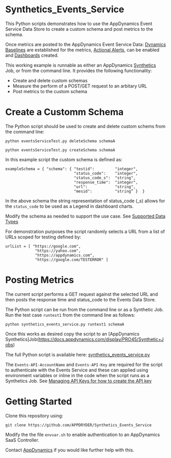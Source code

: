 # Synthetics_Events_Service

This Python scripts demonstrates how to use the AppDynamics Event Service Data Store to create a custom schema and post metrics to the schema.

Once metrics are posted to the AppDynamics Event Service Data: [Dynamics Baselines](https://docs.appdynamics.com/display/PRO45/Dynamic+Baselines) are established for the metrics, [Actional Alerts](https://docs.appdynamics.com/display/PRO45/Alert+and+Respond), can be enabled and [Dashboards](https://docs.appdynamics.com/display/PRO45/Dashboards+and+Reports) created.

This working example is runnable as either an AppDynamics [Synthetics](https://docs.appdynamics.com/display/PRO45/Browser+Synthetic+Monitoring) Job, or from the command line. It provides the following functionality:
* Create and delete custom schemas
* Measure the perform of a POST/GET request to an arbitary URL
* Post metrics to the custom schema

# Create a Customm Schema

The Python script should be used to create and delete custom schems from the command line:

```python eventsServiceTest.py deleteSchema schemaA```

```python eventsServiceTest.py createSchema schemaA```

In this example script the custom schema is defined as:
```
exampleSchema = { "schema": { "testid":         "integer",
                              "status_code":    "integer",
                              "status_code_s":  "string",
                              "response_time":  "integer",
                              "url":            "string",
                              "mesid":          "string” }  }
```

In the above schema the string representation of status_code (\_s) allows for the `status_code` to be used as a Legend in dashboard charts.

Modify the schema as needed to support the use case. See [Supported Data Types](https://docs.appdynamics.com/display/PRO45/Analytics+Events+API)

For demonstration purposes the script randomly selects a URL from a list of URLs scoped for testing defined by:
```
urlList = [ "https://google.com",
             "https://yahoo.com",
             "https://appdynamics.com",
             "https://google.com/TESTERROR" ]
```

# Posting Metrics
The current script performs a GET request against the selected URL and then posts the response time and status_code to the Events Data Store.

The Python script can be run from the command line or as a Synthetic Job. Run the test case `runtest1` from the command line as follows:

```python synthetics_events_service.py runtest1 schemaA```

Once this works as desired copy the script to an [AppDynamics Synthetics]Job(https://docs.appdynamics.com/display/PRO45/Synthetic+Jobs)

The full Python script is available here: [synthetics_events_service.py](https://github.com/APPDRYDER/Synthetics_Events_Service/blob/master/synthetics_events_service.py)

The `Events-API-AccountName` and `Events-API-Key` are required for the script to authenticate with the Events Service and these can applied using environment variables or inline in the code when the script runs as a  Synthetics Job. See [Managing API Keys for how to create the API key](https://docs.appdynamics.com/display/PRO45/Managing+API+Keys)

# Getting Started

Clone this repository using:

`git clone https://github.com/APPDRYDER/Synthetics_Events_Service`

Modify the the file `envvar.sh` to enable authentication to an AppDynamics SaaS Controller.

Contact [AppDynamics](https://www.appdynamics.com/) if you would like further help with this.

